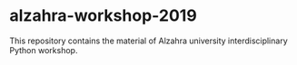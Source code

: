 # alzahra-workshop-2019
This repository contains the material of Alzahra university interdisciplinary Python workshop.
